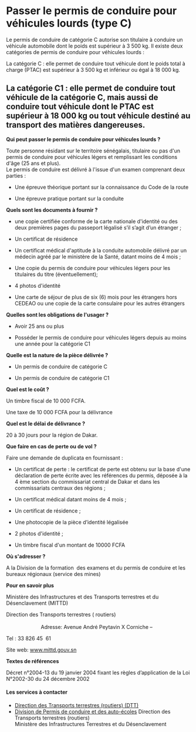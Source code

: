 # Passer le permis de conduire pour véhicules lourds (type C)

Le permis de conduire de catégorie C autorise son titulaire à conduire un véhicule automobile dont le poids est supérieur à 3 500 kg. Il existe deux catégories de permis de conduire pour véhicules lourds :  
  
La catégorie C : elle permet de conduire tout véhicule dont le poids total à charge (PTAC) est supérieur à 3 500 kg et inférieur ou égal à 18 000 kg.  
  
La catégorie C1 : elle permet de conduire tout véhicule de la catégorie C, mais aussi de conduire tout véhicule dont le PTAC est supérieur à 18 000 kg ou tout véhicule destiné au transport des matières dangereuses.
----------------------------------------------------------------------------------------------------------------------------------------------------------------------------------------------------------------------------------------------------------------------------------------------------------------------------------------------------------------------------------------------------------------------------------------------------------------------------------------------------------------------------------------------------------------------------------------------------

**Qui peut passer le permis de conduire pour véhicules lourds ?**

Toute personne résidant sur le territoire sénégalais, titulaire ou pas d'un permis de conduire pour véhicules légers et remplissant les conditions d'âge (25 ans et plus).  
Le permis de conduire est délivré à l'issue d'un examen comprenant deux parties :

*   Une épreuve théorique portant sur la connaissance du Code de la route 

*   Une épreuve pratique portant sur la conduite

**Quels sont les documents à fournir ?**

*   une copie certifiée conforme de la carte nationale d'identité ou des deux premières pages du passeport légalisé s’il s’agit d’un étranger ;

*   Un certificat de résidence 

*   Un certificat médical d'aptitude à la conduite automobile délivré par un médecin agréé par le ministère de la Santé, datant moins de 4 mois ;

*   Une copie du permis de conduire pour véhicules légers pour les titulaires du titre (éventuellement);

*   4 photos d'identité  
    
*   Une carte de séjour de plus de six (6) mois pour les étrangers hors CEDEAO ou une copie de la carte consulaire pour les autres étrangers

**Quelles sont les obligations de l'usager ?**

*   Avoir 25 ans ou plus

*   Posséder le permis de conduire pour véhicules légers depuis au moins une année pour la catégorie C1

**Quelle est la nature de la pièce délivrée ?**

*   Un permis de conduire de catégorie C

*   Un permis de conduire de catégorie C1

**Quel est le coût ?**

Un timbre fiscal de 10 000 FCFA.

Une taxe de 10 000 FCFA pour la délivrance

**Quel est le délai de délivrance ?**

20 à 30 jours pour la région de Dakar.

**Que faire en cas de perte ou de vol ?**

Faire une demande de duplicata en fournissant :  

*   Un certificat de perte : le certificat de perte est obtenu sur la base d'une déclaration de perte écrite avec les références du permis, déposée à la 4 ème section du commissariat central de Dakar et dans les commissariats centraux des régions ;  
    
*   Un certificat médical datant moins de 4 mois ;  
    
*   Un certificat de résidence ;  
    
*   Une photocopie de la pièce d’identité légalisée[](../../../services/.md)
*   2 photos d'identité ;  
    
*   Un timbre fiscal d'un montant de 10000 FCFA

**Où s'adresser ?**

A la Division de la formation  des examens et du permis de conduire et les bureaux régionaux (service des mines)

**Pour en savoir plus**

Ministère des Infrastructures et des Transports terrestres et du Désenclavement (MITTD)                  

Direction des Transports terrestres ( routiers)                                                                                                                                                         Adresse: Avenue André Peytavin X Corniche –          

Tel : 33 826 45  61                      

Site web: www.mittd.gouv.sn

**Textes de références**

Décret n°2004-13 du 19 janvier 2004 fixant les règles d’application de la Loi N°2002-30 du 24 décembre 2002

#### Les services à contacter

*   [Direction des Transports terrestres (routiers) (DTT)](../../../services/direction-des-transports-terrestres-routiers-dtt.md)
*   [Division de Permis de conduire et des auto-écoles](../../../services/division-de-permis-de-conduire-et-des-auto-ecoles.md) Direction des Transports terrestres (routiers)  
    Ministère des Infrastructures Terrestres et du Désenclavement